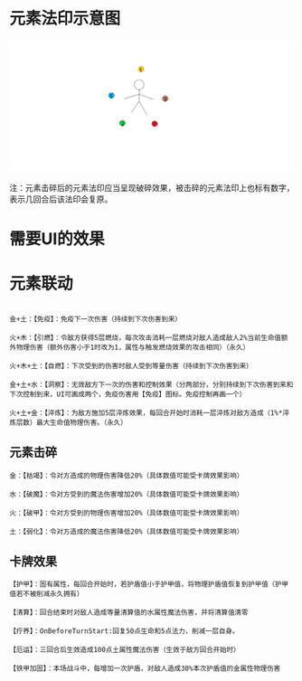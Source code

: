 # 元素法印示意图


![avatar](images/ElementalPrinting.png)


注：元素击碎后的元素法印应当呈现破碎效果，被击碎的元素法印上也标有数字，表示几回合后该法印会复原。

# 需要UI的效果

# 元素联动

```

金+土：【免疫】：免疫下一次伤害（持续到下次伤害到来）

火+木：【引燃】：令敌方获得5层燃烧，每次攻击消耗一层燃烧对敌人造成敌人2%当前生命值额外物理伤害（额外伤害小于1时改为1，属性与触发燃烧效果的攻击相同）（永久）

火+木+土：【自燃】：下次受到的伤害时敌人受到等量伤害（持续到下次伤害到来）

金+土+水：【洞察】：无效敌方下一次的伤害和控制效果（分两部分，分别持续到下次伤害到来和下次控制到来，UI可画成两个，免疫伤害用【免疫】图标。免疫控制再画一个）

火+土+金：【淬炼】：为敌方施加5层淬炼效果，每回合开始时消耗一层淬炼对敌方造成（1%*淬炼层数）最大生命值物理伤害。（永久）
```

## 元素击碎

```
金：【枯竭】：令对方造成的物理伤害降低20%（具体数值可能受卡牌效果影响）

水：【破魔】：令对方受到的魔法伤害增加20%（具体数值可能受卡牌效果影响）

火：【破甲】：令对方受到的物理伤害增加20%（具体数值可能受卡牌效果影响）

土：【弱化】：令对方造成的魔法伤害降低20%（具体数值可能受卡牌效果影响）
```

## 卡牌效果

```
【护甲】：固有属性，每回合开始时，若护盾值小于护甲值，将物理护盾值恢复到护甲值（护甲值若不被削减永久拥有）

【清算】：回合结束时对敌人造成等量清算值的水属性魔法伤害，并将清算值清零

【疗养】：OnBeforeTurnStart:回复50点生命和5点法力，削减一层自身。

【厄运】：三回合后生效造成100点土属性魔法伤害（生效于敌方回合开始时）

【铁甲加固】：本场战斗中，每增加一次护盾，对敌人造成30%本次护盾值的金属性物理伤害
```



